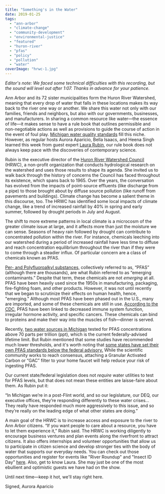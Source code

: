 ```yaml
---
title: "Something's in the Water"
date: 2019-01-25
tags: 
  - "ann-arbor"
  - "climate-change"
  - "community-development"
  - "environmental-justice"
  - "featured"
  - "huron-river"
  - "pfas"
  - "policy"
  - "pollution"
  - "water"
coverImage: "hrwc-1.jpg"
---
```


_Editor's note: We faced some technical difficulties with this recording, but the sound will level out after 1:07. Thanks in advance for your patience._

Ann Arbor and its 72 sister municipalities form the Huron River Watershed, meaning that every drop of water that falls in these locations makes its way back to the river one way or another. We share this water not only with our families, friends and neighbors, but also with our governments, businesses, and manufacturers. In sharing a common resource like water—the essence of life—it makes sense to have a rule book that outlines permissible and non-negotiable actions as well as provisions to guide the course of action in the event of foul play. [Michigan water quality standards](https://www.michigan.gov/deq/0,4561,7-135-3313_3681_3686_3728-350340--,00.html) fill this niche. However, as regular hosts Aurora Aparicio, Bella Isaacs, and Heena Singh learned this week from guest expert [Laura Rubin](https://www.hrwc.org/about/staff/), our rule book does not always keep pace with the discoveries of contemporary science.

<!--more-->

Rubin is the executive director of the [Huron River Watershed Council](https://www.hrwc.org) (HRWC), a non-profit organization that conducts hydrological research on the watershed and uses those results to shape its agenda. She invited us to walk back through the history of concerns the Council has faced throughout its existence, which spans back to 1965. Over the years, the conversation has evolved from the impacts of point-source effluents (like discharge from a pipe) to those brought about by diffuse source pollution (like runoff from pavements and buildings). Climate change has become a salient theme in this discourse, too. The HRWC has identified some local impacts of climate change, like a trend of increased rainfall by 40% in spring and early summer, followed by drought periods in July and August.

The shift to more extreme patterns in local climate is a microcosm of the greater climate issue at large, and it affects more than just the moisture we can sense. Seasons of heavy rain followed by drought can contribute to concentrated pollution within the river. For instance, chemicals leeching into our watershed during a period of increased rainfall have less time to diffuse and reach concentration equilibrium throughout the river than if they were to come through a steadier influx. Of particular concern are a class of chemicals known as PFAS.

[Per- and Polyfluoroalkyl substances,](https://www.epa.gov/pfas) collectively referred to as, “PFAS” (although there are thousands), are what Rubin referred to as “emerging contaminants.” Despite that term, these chemicals are not _emerging_ at all. PFAS have been heavily used since the 1950s in manufacturing, packaging, fire-fighting foam, and other products. However, it was not until recently that we began to scrutinize their effects on human health, hence, "emerging." Although most PFAS have been phased out in the U.S., many are imported, and some of these chemicals are still in use. [According to the CDC](https://www.atsdr.cdc.gov/pfas/health-effects.html), PFAS have been linked to decreased immune system function, irregular hormone activity, and specific cancers. These chemicals can bind to proteins and make their way into the muscles of fish—dinner is served.

Recently, [two water sources in Michigan](https://www.detroitnews.com/story/news/local/michigan/2019/02/25/state-tests-two-mich-sites-exceed-federal-level-pfas-contaminants/2980854002/) tested for PFAS concentrations above 70 parts per trillion (ppt), which is the current federally-advised lifetime limit. But Rubin mentioned that some studies have recommended much lower thresholds, and it's worth noting that [some states have set their own PFAS standards below the federal advisory.](https://www.bridgemi.com/michigan-environment-watch/michigan-pfas-numbers-how-much-unsafe) While the scientific community works to reach consensus, attaching a Granular Activated Carbon or “GAC” filter to your home faucet will help reduce your risk of ingesting PFAS.

Our current state/federal legislation does not _require_ water utilities to test for PFAS levels, but that does not mean these entities are laisse-faire about them. As Rubin put it:

“In Michigan we’re in a post-Flint world, and so our legislature, our DEQ, our executive offices, they’re responding differently to these water crises… They really have responded much more aggressively to this issue, and so they’re really on the leading edge of what other states are doing.”

A main goal of the HRWC is to increase access and exposure to the river to Ann Arbor citizens. “If you want people to care about a resource, you have to let them experience it,” Rubin said. The HRWC is working diligently to encourage business ventures and plan events along the riverfront to attract citizens. It also offers internships and volunteer opportunities that allow us to participate in citizen science and develop stronger ties with the body of water that supports our everyday needs. You can check out those opportunities and register for events like "River Roundup" and "Insect ID Day" [here](https://www.hrwc.org/volunteer/). Also, get to know Laura. She may just be one of the most ebullient and optimistic guests we have had on the show.

Until next time—keep it hot, we'll stay right here.

Signed, Aurora Aparicio
